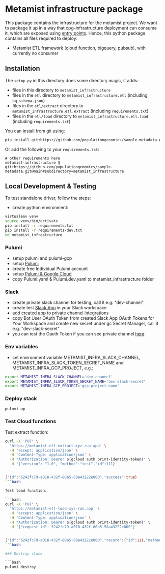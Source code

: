 # Metamist infrastructure package

This package contains the infrastructure for the metamist project.
We want to package it up in a way that cpg-infrastructure deployment can consume it, which are exposed
using [entry points](https://amir.rachum.com/python-entry-points/). Hence, this python package
contains all files required to deploy:

- Metamist ETL framework (cloud function, bigquery, pubsub), with currently no consumer

## Installation

The `setup.py` in this directory does some directory magic, it adds:

- files in this directory to `metamist_infrastructure`
- files in the `etl` directory to `metamist_infrastructure.etl` (including `bq_schema.json`)
- files in the `etl/extract` directory to `metamist_infrastructure.etl.extract` (including `requirements.txt`)
- files in the `etl/load` directory to `metamist_infrastructure.etl.load` (including `requirements.txt`)

You can install from git using:

```bash
pip install git+https://github.com/populationgenomics/sample-metadata.git@main#subdirectory=metamist_infrastructure
```

Or add the following to your `requirements.txt`:

```text
# other requirements here
metamist-infrastructure @ git+https://github.com/populationgenomics/sample-metadata.git@main#subdirectory=metamist_infrastructure
```


## Local Development & Testing

To test standalone driver, follow the steps:

- create python environment:

```bash
virtualenv venv
source venv/bin/activate
pip install -r requirements.txt
pip install -r requirements-dev.txt
cd metamist_infrastructure
```

### Pulumi

- setup pulumi and pulumi-gcp
- setup [Pulumi](https://www.pulumi.com/docs/install/)
- create free Individual Pulumi account
- setup [Pulumi & Google Cloud](https://www.pulumi.com/docs/clouds/gcp/get-started/)
- copy Pulumi.yaml & Pulumi.dev.yaml to metamist_infrastracture folder

### Slack

- create private slack channel for testing, call it e.g. "dev-channel"
- create test [Slack App](https://api.slack.com/start/quickstart) in your Slack workspace
- add created app to private channel Integrations
- copy Bot User OAuth Token from created Slack App OAuth Tokens for Your Workspace and create new secret under gc Secret Manager, call it e.g. "dev-slack-secret"
- you can test the Oauth Token if you can see private channel [here](https://api.slack.com/tutorials/tracks)

### Env variables

- set environment variable METAMIST_INFRA_SLACK_CHANNEL, METAMIST_INFRA_SLACK_TOKEN_SECRET_NAME and METAMIST_INFRA_GCP_PROJECT, e.g.:

```bash
export METAMIST_INFRA_SLACK_CHANNEL='dev-channel'
export METAMIST_INFRA_SLACK_TOKEN_SECRET_NAME='dev-slack-secret'
export METAMIST_INFRA_GCP_PROJECT='gcp-project-name'
```

### Deploy stack

```bash
pulumi up
```

### Test Cloud functions

Test extract function:

```bash
curl -X 'PUT' \
  'https://metamist-etl-extract-xyz-run.app' \
  -H 'accept: application/json' \
  -H 'Content-Type: application/json' \
  -H "Authorization: Bearer $(gcloud auth print-identity-token)" \
  -d '{"version": "1.0", "method":"test","id":111}'


{"id":"5242fc79-a018-432f-80a5-58a43222e000","success":true}
```bash

Test load function:

```bash
curl -X 'PUT' \
  'https://metamist-etl-load-xyz-run.app' \
  -H 'accept: application/json' \
  -H 'Content-Type: application/json' \
  -H "Authorization: Bearer $(gcloud auth print-identity-token)" \
  -d '{"request_id": 5242fc79-a018-432f-80a5-58a43222e000"}'


{"id":"5242fc79-a018-432f-80a5-58a43222e000","record":{"id":111,"method":"test","version":"1.0"},"success":true}
```bash

### Destroy stack

```bash
pulumi destroy
```
